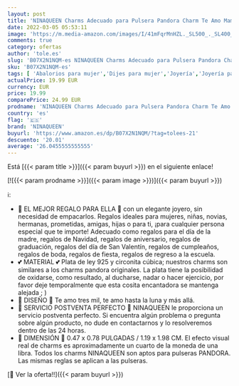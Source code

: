 ```yaml
---
layout: post
title: 'NINAQUEEN Charms Adecuado para Pulsera Pandora Charm Te Amo Mama Plata 925 regalo de Navidad Originales para Mujer Niña Regalo de Cumpleaños Aniversario para Ella para Madre Novia Esposa'
date: 2022-03-05 05:53:11
image: 'https://m.media-amazon.com/images/I/41mFqrMnHZL._SL500_._SL400_.jpg'
comments: true
category: ofertas
author: 'tole.es'
slug: 'B07X2N1NQM-es NINAQUEEN Charms Adecuado para Pulsera Pandora Charm Te...'
sku: 'B07X2N1NQM-es'
tags: [ 'Abalorios para mujer','Dijes para mujer','Joyería','Joyería para mujer','navidad','ninaqueen','pandora', ]
actualPrice: 19.99 EUR
currency: EUR
price: 19.99
comparePrice: 24.99 EUR
prodname: 'NINAQUEEN Charms Adecuado para Pulsera Pandora Charm Te Amo Mama Plata 925 regalo de Navidad Originales para Mujer Niña Regalo de Cumpleaños Aniversario para Ella para Madre Novia Esposa'
country: 'es'
flag: '🇪🇸'
brand: 'NINAQUEEN'
buyurl: 'https://www.amazon.es/dp/B07X2N1NQM/?tag=tolees-21'
descuento: '20.01'
average: '26.0455555555555'
---
```


Está [{{< param title >}}]({{< param buyurl >}}) en el siguiente enlace!

[![{{< param prodname >}}]({{< param image >}})]({{< param buyurl >}})

ℹ️:

- 💝 EL MEJOR REGALO PARA ELLA 💝 con un elegante joyero, sin necesidad de empacarlos. Regalos ideales para mujeres, niñas, novias, hermanas, prometidas, amigas, hijas o para ti, ¡para cualquier persona especial que te importe! Adecuado como regalos para el día de la madre, regalos de Navidad, regalos de aniversario, regalos de graduación, regalos del día de San Valentín, regalos de cumpleaños, regalos de boda, regalos de fiesta, regalos de regreso a la escuela.
- 💕 MATERIAL 💕 Plata de ley 925 y circonita cúbica; nuestros charms son similares a los charms pandora originales. La plata tiene la posibilidad de oxidarse, como resultado, al ducharse, nadar o hacer ejercicio, por favor deje temporalmente que esta cosita encantadora se mantenga alejada ; )
- 🌙 DISEÑO 🌙 Te amo tres mil, te amo hasta la luna y más allá.
- 🎁 SERVICIO POSTVENTA PERFECTO 🎁 NINAQUEEN le proporciona un servicio postventa perfecto. Si encuentra algún problema o pregunta sobre algún producto, no dude en contactarnos y lo resolveremos dentro de las 24 horas.
- 💞 DIMENSIÓN 💞 0.47 x 0.78 PULGADAS / 1.19 x 1.98 CM. El efecto visual real de charms es aproximadamente un cuarto de la moneda de una libra. Todos los charms NINAQUEEN son aptos para pulseras PANDORA. Las mismas reglas se aplican a las pulseras.

[🛒 Ver la oferta!!]({{< param buyurl >}})
